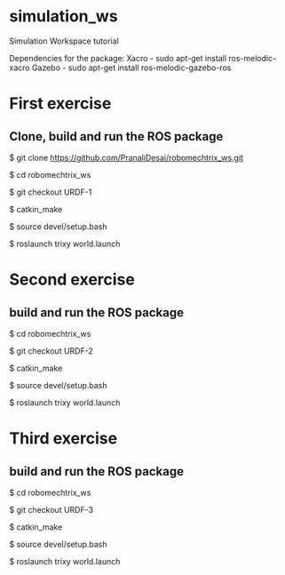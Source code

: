 # simulation_ws

Simulation Workspace tutorial

Dependencies for the package:
Xacro - sudo apt-get install ros-melodic-xacro
Gazebo - sudo apt-get install ros-melodic-gazebo-ros

# First exercise
## Clone, build and run the ROS package
$ git clone https://github.com/PranaliDesai/robomechtrix_ws.git

$ cd robomechtrix_ws

$ git checkout URDF-1

$ catkin_make

$ source devel/setup.bash

$ roslaunch trixy world.launch

# Second exercise
## build and run the ROS package
$ cd robomechtrix_ws

$ git checkout URDF-2

$ catkin_make

$ source devel/setup.bash

$ roslaunch trixy world.launch

# Third exercise
## build and run the ROS package
$ cd robomechtrix_ws

$ git checkout URDF-3

$ catkin_make

$ source devel/setup.bash

$ roslaunch trixy world.launch
